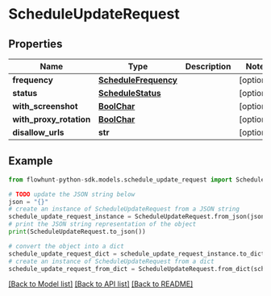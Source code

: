 # ScheduleUpdateRequest


## Properties

Name | Type | Description | Notes
------------ | ------------- | ------------- | -------------
**frequency** | [**ScheduleFrequency**](ScheduleFrequency.md) |  | [optional] 
**status** | [**ScheduleStatus**](ScheduleStatus.md) |  | [optional] 
**with_screenshot** | [**BoolChar**](BoolChar.md) |  | [optional] 
**with_proxy_rotation** | [**BoolChar**](BoolChar.md) |  | [optional] 
**disallow_urls** | **str** |  | [optional] 

## Example

```python
from flowhunt-python-sdk.models.schedule_update_request import ScheduleUpdateRequest

# TODO update the JSON string below
json = "{}"
# create an instance of ScheduleUpdateRequest from a JSON string
schedule_update_request_instance = ScheduleUpdateRequest.from_json(json)
# print the JSON string representation of the object
print(ScheduleUpdateRequest.to_json())

# convert the object into a dict
schedule_update_request_dict = schedule_update_request_instance.to_dict()
# create an instance of ScheduleUpdateRequest from a dict
schedule_update_request_from_dict = ScheduleUpdateRequest.from_dict(schedule_update_request_dict)
```
[[Back to Model list]](../README.md#documentation-for-models) [[Back to API list]](../README.md#documentation-for-api-endpoints) [[Back to README]](../README.md)



